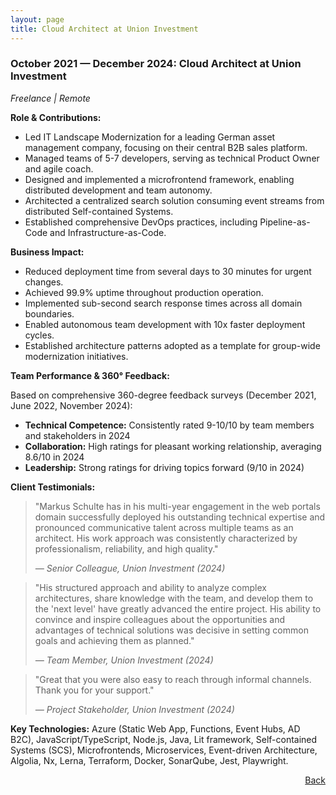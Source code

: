 ```yaml
---
layout: page
title: Cloud Architect at Union Investment
---
```


### October 2021 — December 2024: Cloud Architect at Union Investment

*Freelance \| Remote*

**Role & Contributions:**

- Led IT Landscape Modernization for a leading German asset management company, focusing on their
  central B2B sales platform.
- Managed teams of 5-7 developers, serving as technical Product Owner and agile coach.
- Designed and implemented a microfrontend framework, enabling distributed development and team
  autonomy.
- Architected a centralized search solution consuming event streams from distributed Self-contained
  Systems.
- Established comprehensive DevOps practices, including Pipeline-as-Code and Infrastructure-as-Code.

**Business Impact:**

- Reduced deployment time from several days to 30 minutes for urgent changes.
- Achieved 99.9% uptime throughout production operation.
- Implemented sub-second search response times across all domain boundaries.
- Enabled autonomous team development with 10x faster deployment cycles.
- Established architecture patterns adopted as a template for group-wide modernization initiatives.

**Team Performance & 360° Feedback:**

Based on comprehensive 360-degree feedback surveys (December 2021, June 2022, November 2024):

- **Technical Competence:** Consistently rated 9-10/10 by team members and stakeholders in 2024
- **Collaboration:** High ratings for pleasant working relationship, averaging 8.6/10 in 2024
- **Leadership:** Strong ratings for driving topics forward (9/10 in 2024)

**Client Testimonials:**

> "Markus Schulte has in his multi-year engagement in the web portals domain successfully deployed
> his outstanding technical expertise and pronounced communicative talent across multiple teams as an
> architect. His work approach was consistently characterized by professionalism, reliability, and
> high quality."
>
> *— Senior Colleague, Union Investment (2024)*

> "His structured approach and ability to analyze complex architectures, share knowledge with the
> team, and develop them to the 'next level' have greatly advanced the entire project. His ability to
> convince and inspire colleagues about the opportunities and advantages of technical solutions was
> decisive in setting common goals and achieving them as planned."
>
> *— Team Member, Union Investment (2024)*

> "Great that you were also easy to reach through informal channels. Thank you for your support."
>
> *— Project Stakeholder, Union Investment (2024)*

**Key Technologies:**
Azure (Static Web App, Functions, Event Hubs, AD B2C), JavaScript/TypeScript, Node.js, Java, Lit
framework, Self-contained Systems (SCS), Microfrontends, Microservices, Event-driven Architecture,
Algolia, Nx, Lerna, Terraform, Docker, SonarQube, Jest, Playwright.

<span style="float: right;">[Back](/#my-career)</span>
